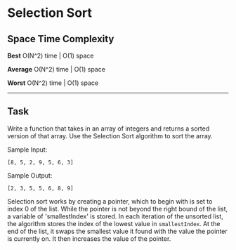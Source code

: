 # Selection Sort

## Space Time Complexity

**Best** O(N^2) time | O(1) space

**Average** O(N^2) time | O(1) space

**Worst** O(N^2) time | O(1) space

---

## Task

Write a function that takes in an array of integers and returns a sorted version of that array. Use the Selection Sort algorithm to sort the array.

Sample Input:

`[8, 5, 2, 9, 5, 6, 3]`

Sample Output:

`[2, 3, 5, 5, 6, 8, 9]`

Selection sort works by creating a pointer, which to begin with is set to index 0 of the list. While the pointer is not beyond the right bound of the list, a variable of 'smallestIndex' is stored. In each iteration of the unsorted list, the algorithm stores the index of the lowest value in `smallestIndex`. At the end of the list, it swaps the smallest value it found with the value the pointer is currently on. It then increases the value of the pointer.
